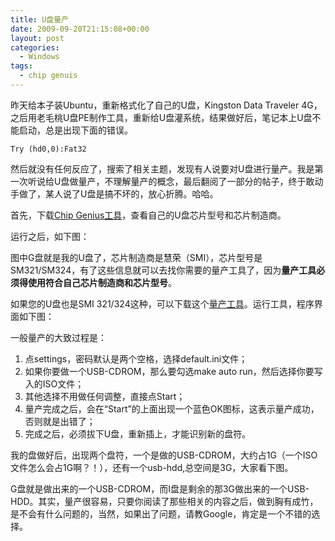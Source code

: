 ```yaml
---
title: U盘量产
date: 2009-09-20T21:15:08+00:00
layout: post
categories:
  - Windows
tags:
  - chip genuis
---
```


昨天给本子装Ubuntu，重新格式化了自己的U盘，Kingston Data Traveler 4G，之后用老毛桃U盘PE制作工具，重新给U盘灌系统，结果做好后，笔记本上U盘不能启动，总是出现下面的错误。
```
Try (hd0,0):Fat32
```
然后就没有任何反应了，搜索了相关主题，发现有人说要对U盘进行量产。我是第一次听说给U盘做量产，不理解量产的概念，最后翻阅了一部分的帖子，终于敢动手做了，某人说了U盘是搞不坏的，放心折腾。哈哈。

首先，下载[Chip Genius工具](http://cid-574f8e37bafc4791.skydrive.live.com/self.aspx/.Public/ChipGenius-v2.64.zip)，查看自己的U盘芯片型号和芯片制造商。

运行之后，如下图：
<!--more-->
图中G盘就是我的U盘了，芯片制造商是慧荣（SMI），芯片型号是SM321/SM324，有了这些信息就可以去找你需要的量产工具了，因为**量产工具必须得使用符合自己芯片制造商和芯片型号**。

如果您的U盘也是SMI 321/324这种，可以下载这个[量产工具](http://cid-574f8e37bafc4791.skydrive.live.com/self.aspx/.Public/release-test%5E_sm32x%5E_i0414.zip)。运行工具，程序界面如下图：

一般量产的大致过程是：

1. 点settings，密码默认是两个空格，选择default.ini文件；
2. 如果你要做一个USB-CDROM，那么要勾选make auto run，然后选择你要写入的ISO文件；
3. 其他选择不用做任何调整，直接点Start；
4. 量产完成之后，会在“Start”的上面出现一个蓝色OK图标，这表示量产成功，否则就是出错了；
5. 完成之后，必须拔下U盘，重新插上，才能识别新的盘符。

我的盘做好后，出现两个盘符，一个是做的USB-CDROM，大约占1G（一个ISO文件怎么会占1G啊？！），还有一个usb-hdd,总空间是3G，大家看下图。

G盘就是做出来的一个USB-CDROM，而I盘是剩余的那3G做出来的一个USB-HDD。其实，量产很容易，只要你阅读了那些相关的内容之后，做到胸有成竹，是不会有什么问题的，当然，如果出了问题，请教Google，肯定是一个不错的选择。
